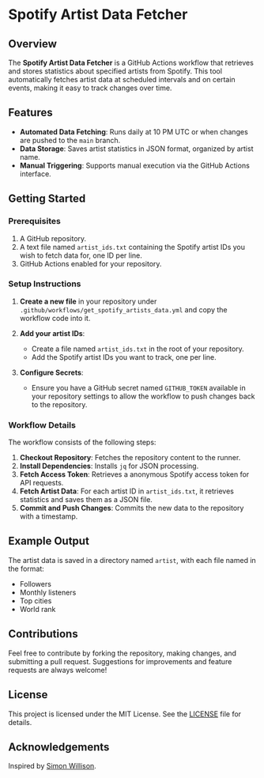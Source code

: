 # Spotify Artist Data Fetcher

## Overview

The **Spotify Artist Data Fetcher** is a GitHub Actions workflow that retrieves and stores statistics about specified artists from Spotify. This tool automatically fetches artist data at scheduled intervals and on certain events, making it easy to track changes over time.

## Features

- **Automated Data Fetching**: Runs daily at 10 PM UTC or when changes are pushed to the `main` branch.
- **Data Storage**: Saves artist statistics in JSON format, organized by artist name.
- **Manual Triggering**: Supports manual execution via the GitHub Actions interface.

## Getting Started

### Prerequisites

1. A GitHub repository.
2. A text file named `artist_ids.txt` containing the Spotify artist IDs you wish to fetch data for, one ID per line.
3. GitHub Actions enabled for your repository.

### Setup Instructions

1. **Create a new file** in your repository under `.github/workflows/get_spotify_artists_data.yml` and copy the workflow code into it.

2. **Add your artist IDs**:
    - Create a file named `artist_ids.txt` in the root of your repository.
    - Add the Spotify artist IDs you want to track, one per line.

3. **Configure Secrets**:
    - Ensure you have a GitHub secret named `GITHUB_TOKEN` available in your repository settings to allow the workflow to push changes back to the repository.

### Workflow Details

The workflow consists of the following steps:

1. **Checkout Repository**: Fetches the repository content to the runner.
2. **Install Dependencies**: Installs `jq` for JSON processing.
3. **Fetch Access Token**: Retrieves a anonymous Spotify access token for API requests.
4. **Fetch Artist Data**: For each artist ID in `artist_ids.txt`, it retrieves statistics and saves them as a JSON file.
5. **Commit and Push Changes**: Commits the new data to the repository with a timestamp.

## Example Output

The artist data is saved in a directory named `artist`, with each file named in the format:
- Followers
- Monthly listeners
- Top cities
- World rank

## Contributions

Feel free to contribute by forking the repository, making changes, and submitting a pull request. Suggestions for improvements and feature requests are always welcome!

## License

This project is licensed under the MIT License. See the [LICENSE](LICENSE) file for details.

## Acknowledgements

Inspired by [Simon Willison](https://simonwillison.net/2020/Oct/9/git-scraping/).
